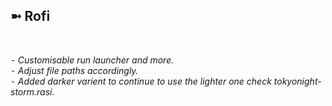 <h2>➼ Rofi</h2><br>

*⁃ Customisable run launcher and more.*<br>
*⁃ Adjust file paths accordingly.*<br>
*⁃ Added darker varient to continue to use the lighter one check tokyonight-storm.rasi.*
